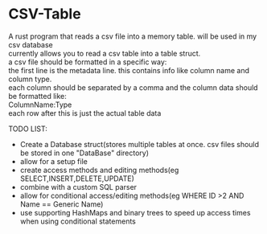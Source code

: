 # CSV-Table
A rust program that reads a csv file into a memory table. will be used in my csv database<br>
currently allows you to read a csv table into a table struct.<br>
a csv file should be formatted in a specific way:<br>
the first line is the metadata line. this contains info like column name and column type.<br>
each column should be separated by a comma and the column data should be formatted like:<br>
ColumnName:Type<br>
each row after this is just the actual table data<br>



TODO LIST:<br>
- Create a Database struct(stores multiple tables at once. csv files should be stored in one "DataBase" directory)
- allow for a setup file
- create access methods and editing methods(eg SELECT,INSERT,DELETE,UPDATE)
- combine with a custom SQL parser
- allow for conditional access/editing methods(eg WHERE ID >2 AND Name == Generic Name)
- use supporting HashMaps and binary trees to speed up access times when using conditional statements
